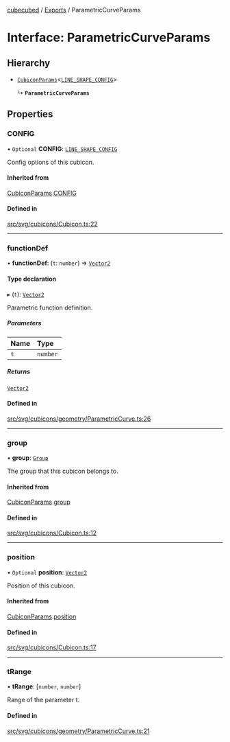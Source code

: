 [cubecubed](/reference/README.md) / [Exports](/reference/modules.md) / ParametricCurveParams

# Interface: ParametricCurveParams

## Hierarchy

- [`CubiconParams`](/reference/interfaces/CubiconParams.md)<[`LINE_SHAPE_CONFIG`](/reference/interfaces/LINE_SHAPE_CONFIG.md)\>

  ↳ **`ParametricCurveParams`**

## Properties

### CONFIG

• `Optional` **CONFIG**: [`LINE_SHAPE_CONFIG`](/reference/interfaces/LINE_SHAPE_CONFIG.md)

Config options of this cubicon.

#### Inherited from

[CubiconParams](/reference/interfaces/CubiconParams.md).[CONFIG](/reference/interfaces/CubiconParams.md#config)

#### Defined in

[src/svg/cubicons/Cubicon.ts:22](https://github.com/imaphatduc/cubecubed/blob/0fd2007/src/svg/cubicons/Cubicon.ts#L22)

___

### functionDef

• **functionDef**: (`t`: `number`) => [`Vector2`](/reference/classes/Vector2.md)

#### Type declaration

▸ (`t`): [`Vector2`](/reference/classes/Vector2.md)

Parametric function definition.

##### Parameters

| Name | Type |
| :------ | :------ |
| `t` | `number` |

##### Returns

[`Vector2`](/reference/classes/Vector2.md)

#### Defined in

[src/svg/cubicons/geometry/ParametricCurve.ts:26](https://github.com/imaphatduc/cubecubed/blob/0fd2007/src/svg/cubicons/geometry/ParametricCurve.ts#L26)

___

### group

• **group**: [`Group`](/reference/classes/Group.md)

The group that this cubicon belongs to.

#### Inherited from

[CubiconParams](/reference/interfaces/CubiconParams.md).[group](/reference/interfaces/CubiconParams.md#group)

#### Defined in

[src/svg/cubicons/Cubicon.ts:12](https://github.com/imaphatduc/cubecubed/blob/0fd2007/src/svg/cubicons/Cubicon.ts#L12)

___

### position

• `Optional` **position**: [`Vector2`](/reference/classes/Vector2.md)

Position of this cubicon.

#### Inherited from

[CubiconParams](/reference/interfaces/CubiconParams.md).[position](/reference/interfaces/CubiconParams.md#position)

#### Defined in

[src/svg/cubicons/Cubicon.ts:17](https://github.com/imaphatduc/cubecubed/blob/0fd2007/src/svg/cubicons/Cubicon.ts#L17)

___

### tRange

• **tRange**: [`number`, `number`]

Range of the parameter t.

#### Defined in

[src/svg/cubicons/geometry/ParametricCurve.ts:21](https://github.com/imaphatduc/cubecubed/blob/0fd2007/src/svg/cubicons/geometry/ParametricCurve.ts#L21)
